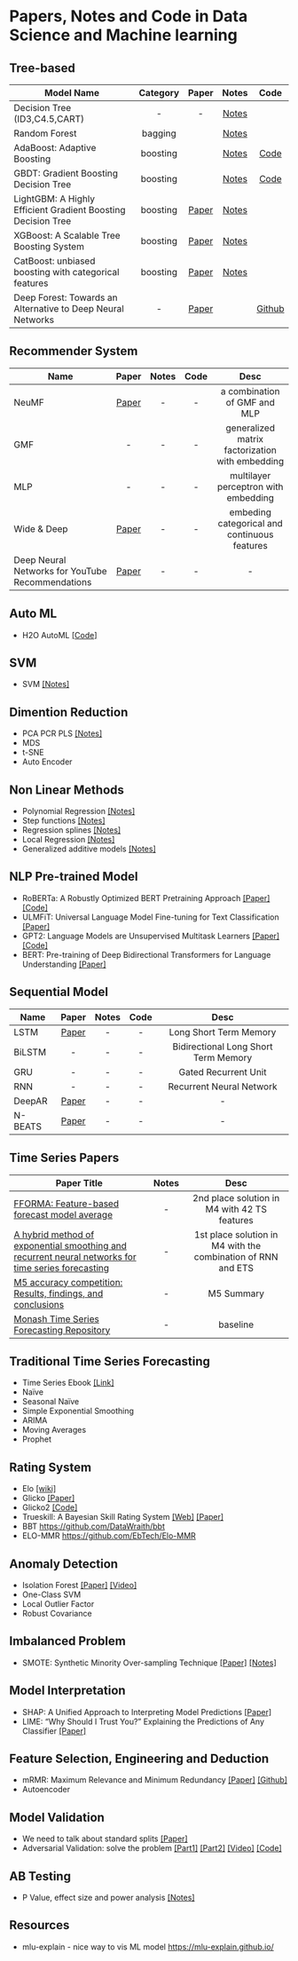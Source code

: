 # Papers, Notes and Code in Data Science and Machine learning

## Tree-based 

|Model Name | Category | Paper  | Notes   | Code  |
|---|:---:|:---:|:---:|:---:|
| Decision Tree (ID3,C4.5,CART) | -  | -  | [Notes](notes/tree_based/decision_tree.md)   |   |
| Random Forest  |  bagging |   |  [Notes](notes/tree_based/random_forest.md)  |    |
| AdaBoost: Adaptive Boosting  |  boosting |   | [Notes](notes/tree_based/adaboost.md) | [Code](https://github.com/jinisaweaklearner/DS-ML-Paper-Note-Code/blob/master/src/AdaboostClassification.ipynb)  |
| GBDT: Gradient Boosting Decision Tree  |  boosting |   | [Notes](notes/tree_based/gbdt.md)   | [Code](https://github.com/jinisaweaklearner/DS-ML-Paper-Note-Code/blob/master/src/GradientBoostingDecisionTree(GBDT).ipynb)  |
| LightGBM: A Highly Efficient Gradient Boosting Decision Tree |  boosting |[Paper](https://papers.nips.cc/paper/6907-lightgbm-a-highly-efficient-gradient-boosting-decision-tree.pdf) |  [Notes](notes/tree_based/lightgbm.md)  |   |
| XGBoost: A Scalable Tree Boosting System  |  boosting | [Paper](https://arxiv.org/pdf/1603.02754.pdf)  | [Notes](notes/tree_based/xgboost.md)   |   |
| CatBoost: unbiased boosting with categorical features  |  boosting | [Paper](https://arxiv.org/pdf/1706.09516.pdf) | [Notes](notes/tree_based/catboost.md)   |   |
| Deep Forest: Towards an Alternative to Deep Neural Networks  |  - | [Paper](https://arxiv.org/pdf/1702.08835v2.pdf) |  |[Github](https://github.com/kingfengji/gcForest)  |

## Recommender System
|Name |Paper|Notes|Code|Desc|
|---|:---:|:---:|:---:|:---:|
| NeuMF| [Paper](https://arxiv.org/pdf/1708.05031.pdf)  | -  | - | a combination of GMF and MLP  |
| GMF | - | -  | - | generalized matrix factorization with embedding |
| MLP | - | -  | - | multilayer perceptron with embedding|
| Wide & Deep | [Paper](https://arxiv.org/pdf/1606.07792.pdf)   | -  | - | embeding categorical and continuous features |
| Deep Neural Networks for YouTube Recommendations | [Paper](https://static.googleusercontent.com/media/research.google.com/en//pubs/archive/45530.pdf) | -  | - | -|


## Auto ML
- H2O AutoML [[Code]](http://docs.h2o.ai/h2o/latest-stable/h2o-docs/automl.html) 

## SVM
- SVM [[Notes]](notes/svm.md)

## Dimention Reduction
- PCA PCR PLS [[Notes]](notes/dimention_reduction.md)
- MDS
- t-SNE
- Auto Encoder

## Non Linear Methods
- Polynomial Regression [[Notes]](notes/nonlinear_methods.md)
- Step functions [[Notes]](notes/nonlinear_methods.md)
- Regression splines [[Notes]](notes/nonlinear_methods.md)
- Local Regression [[Notes]](notes/nonlinear_methods.md)
- Generalized additive models [[Notes]](notes/nonlinear_methods.md)

## NLP Pre-trained Model
- RoBERTa: A Robustly Optimized BERT Pretraining Approach [[Paper]](https://arxiv.org/pdf/1907.11692.pdf) [[Code]](src/RoBERTa_multi_class_yelp5.ipynb) 
- ULMFiT: Universal Language Model Fine-tuning for Text Classification [[Paper]](https://arxiv.org/pdf/1801.06146.pdf)
- GPT2: Language Models are Unsupervised Multitask Learners [[Paper]](https://d4mucfpksywv.cloudfront.net/better-language-models/language_models_are_unsupervised_multitask_learners.pdf) [[Code]](https://github.com/openai/gpt-2)
- BERT: Pre-training of Deep Bidirectional Transformers for
Language Understanding [[Paper]](https://arxiv.org/pdf/1810.04805.pdf)

## Sequential Model
|Name |Paper|Notes|Code|Desc|
|---|:---:|:---:|:---:|:---:|
| LSTM| [Paper](https://arxiv.org/pdf/1708.05031.pdf)  | -  | - | Long Short Term Memory |
| BiLSTM| - | -  | - | Bidirectional Long Short Term Memory |
| GRU| -  | -  | - | Gated Recurrent Unit |
| RNN| - | -  | - | Recurrent Neural Network |
| DeepAR| [Paper](https://arxiv.org/pdf/1704.04110.pdf)  | - | - | - |
| N-BEATS| [Paper](https://arxiv.org/pdf/1905.10437.pdf)  | - | - | - |


## Time Series Papers
|Paper Title |Notes|Desc|
|---|:---:|:---:|
|[FFORMA: Feature-based forecast model average](https://www.monash.edu/business/ebs/research/publications/ebs/wp19-2018.pdf) | - | 2nd place solution in M4 with 42 TS features|
|[A hybrid method of exponential smoothing and recurrent neural networks for time series forecasting](https://www.researchgate.net/publication/334556784_A_hybrid_method_of_exponential_smoothing_and_recurrent_neural_networks_for_time_series_forecasting) | - | 1st place solution in M4 with the combination of RNN and ETS|
|[M5 accuracy competition: Results, findings, and conclusions](https://statmodeling.stat.columbia.edu/wp-content/uploads/2021/10/M5_accuracy_competition.pdf) | - | M5 Summary |
|[Monash Time Series Forecasting Repository](https://forecastingdata.org/) | - | baseline |




## Traditional Time Series Forecasting
- Time Series Ebook [[Link]](https://otexts.com/fpp2/ets-forecasting.html)
- Naïve 
- Seasonal Naïve
- Simple Exponential Smoothing
- ARIMA
- Moving Averages 
- Prophet

## Rating System
- Elo [[wiki]](https://en.wikipedia.org/wiki/Elo_rating_system)
- Glicko [[Paper]](http://www.glicko.net/research/acjpaper.pdf)
- Glicko2 [[Code]](https://bitbucket.org/deepy/glicko2/src/default/)
- Trueskill: A Bayesian Skill Rating System  [[Web]](https://trueskill.org/) [[Paper]](https://www.microsoft.com/en-us/research/wp-content/uploads/2007/01/NIPS2006_0688.pdf)
- BBT https://github.com/DataWraith/bbt
- ELO-MMR https://github.com/EbTech/Elo-MMR


## Anomaly Detection
- Isolation Forest [[Paper]](https://cs.nju.edu.cn/zhouzh/zhouzh.files/publication/icdm08b.pdf?q=isolation-forest) [[Video]](https://www.youtube.com/watch?v=5p8B2Ikcw-k) 
- One-Class SVM
- Local Outlier Factor
- Robust Covariance


## Imbalanced Problem
* SMOTE: Synthetic Minority Over-sampling Technique [[Paper]](https://arxiv.org/pdf/1106.1813.pdf) [[Notes]](notes/Smote.md)

## Model Interpretation
* SHAP: A Unified Approach to Interpreting Model
Predictions [[Paper]](https://arxiv.org/pdf/1705.07874.pdf)
* LIME: “Why Should I Trust You?”
Explaining the Predictions of Any Classifier [[Paper]](https://cs.nju.edu.cn/zhouzh/zhouzh.files/publication/icdm08b.pdf?q=isolation-forest)

## Feature Selection, Engineering and Deduction
- mRMR: Maximum Relevance and Minimum Redundancy [[Paper]](http://home.penglab.com/papersall/docpdf/2005_TPAMI_FeaSel.pdf) [[Github]](https://github.com/fbrundu/pymrmr)
- Autoencoder

## Model Validation
- We need to talk about standard splits [[Paper]](https://pdfs.semanticscholar.org/94be/fec2a6d96e3a60fb8b77f2e161666743c1a5.pdf)
- Adversarial Validation: solve the problem  [[Part1]](http://fastml.com/adversarial-validation-part-one/) [[Part2]](http://fastml.com/adversarial-validation-part-two/) [[Video]](https://www.youtube.com/watch?v=7cUCDRaIZ7I) [[Code]](https://github.com/zjost/blog_code/blob/master/adversarial_validation/adversarial-validation-example.ipynb)

## AB Testing 
-  P Value, effect size and power analysis [[Notes]](notes/p_value.md)

## Resources
- mlu-explain - nice way to vis ML model https://mlu-explain.github.io/
